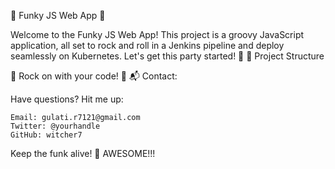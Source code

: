 🚀 Funky JS Web App 🤘

Welcome to the Funky JS Web App! This project is a groovy JavaScript application, all set to rock and roll in a Jenkins pipeline and deploy seamlessly on Kubernetes. Let's get this party started! 🎉
📂 Project Structure



🎸 Rock on with your code! 🎸
📬 Contact:

Have questions? Hit me up:

    Email: gulati.r7121@gmail.com
    Twitter: @yourhandle
    GitHub: witcher7

Keep the funk alive! 🤟
AWESOME!!!
